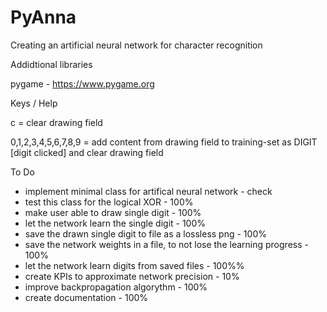 # PyAnna
Creating an artificial neural network for character recognition

Addidtional libraries

pygame - https://www.pygame.org

Keys / Help

c = clear drawing field

0,1,2,3,4,5,6,7,8,9 = add content from drawing field to training-set as DIGIT [digit clicked] and clear drawing field

To Do

- implement minimal class for artifical neural network - check
- test this class for the logical XOR - 100%
- make user able to draw single digit - 100%
- let the network learn the single digit - 100%
- save the drawn single digit to file as a lossless png - 100%
- save the network weights in a file, to not lose the learning progress - 100%
- let the network learn digits from saved files - 100%%
- create KPIs to approximate network precision - 10%
- improve backpropagation algorythm - 100%
- create documentation - 100%
